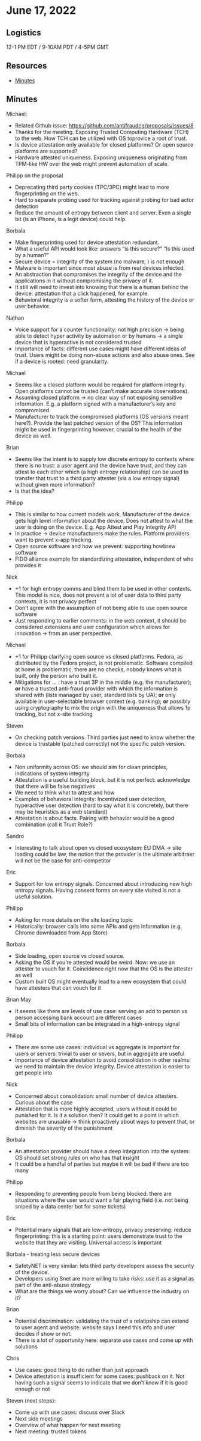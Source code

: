 # June 17, 2022

## Logistics

12-1 PM EDT / 9-10AM PDT / 4-5PM GMT

## Resources

* [Minutes](https://docs.google.com/document/d/1z1Wui4VupqzQxcCHnwqU1M8DkfIwc1zFiTpA65-qIN0/edit?usp=sharing)

## Minutes

Michael:



*   Related Github issue: https://github.com/antifraudcg/proposals/issues/8
*   Thanks for the meeting. Exposing Trusted Computing Hardware (TCH) to the web. How TCH can be utilized with OS toprovice a root of trust. 
*   Is device attestation only available for closed platforms? Or open source platforms are supported?
*   Hardware attested uniqueness. Exposing uniqueness originating from TPM-like HW over the web might prevent automation of scale.

Philipp on the proposal



*   Deprecating third party cookies (TPC/3PC) might lead to more fingerprinting on the web.
*   Hard to separate probing used for tracking against probing for bad actor detection
*   Reduce the amount of entropy between client and server. Even a single bit (is an iPhone, is a legit device) could help.

Borbala



*   Make fingerprinting used for  device attestation redundant.
*   What a useful API would look like: answers “is this secure?” “Is this used by a human?”
*   Secure device = integrity of the system (no malware, ) is not enough
*   Malware is important since most abuse is from real devices infected.
*   An abstraction that compromises the integrity of the device and the applications in it without compromising the privacy of it.
*   It still will need to invest into knowing that there is a human behind the device: attestation that a click happened, for example.
*   Behavioral integrity is a softer form, attesting the history of the device or user behavior.

Nathan



*   Voice support for a counter functionality: not high precision -> being able to detect hyper activity by automation or by humans -> a single device that is hyperactive is not considered trusted
*   Importance of facts: different use cases might have different ideas of trust. Users might be doing non-abuse actions and also abuse ones. See if a device is rooted: need granularity.

Michael



*   Seems like a closed platform would be required for platform integrity. Open platforms cannot be trusted (can’t make accurate observations).
*   Assuming closed platform → no clear way of not exposing sensitive information. E.g. a platform signed with a manufacturer’s key and compromised
*   Manufacturer to track the compromised platforms (OS versions meant here?). Provide the last patched version of the OS? This information might be used in fingerprinting however, crucial to the health of the device as well.

Brian



*   Seems like the intent is to supply low discrete entropy to contexts where there is no trust: a user agent and the device have trust, and they can attest to each other which (a high entropy relationship) can be used to transfer that trust to a third party attester (via a low entropy signal) without given more information?
*   Is that the idea?

Philipp



*   This is similar to how current models work. Manufacturer of the device gets high level information about the device. Does not attest to what the user is doing on the device. E.g. App Attest and Play Integrity API
*   In practice -> device manufacturers make the rules. Platform providers want to prevent x-app tracking.
*   Open source software and how we prevent: supporting howbrew software
*   FIDO alliance example for standardizing attestation, independent of who provides it

Nick



*   +1 for high entropy comms and blind them to be used in other contexts. This model is nice, does not prevent a lot of user data to third party contexts, it is not privacy perfect
*   Don’t agree with the assumption of not being able to use open source software
*   Just responding to earlier comments: in the web context, it should be considered extensions and user configuration which allows for innovation -> from an user perspective.

Michael



*   +1 for Philipp clarifying open source vs closed platforms. Fedora, as distributed by the Fedora project, is not problematic. Software compiled at home is problematic, there are no checks, nobody knows what is built, only the person who built it.
*   Mitigations for … : have a trust 3P in the middle (e.g. the manufacturer); **or** have a trusted anti-fraud provider with which the information is shared with (lists managed by user, standard lists by UA); **or** only available in user-selectable browser context (e.g. banking); **or** possibly using cryptography to mix the origin with the uniqueness that allows 1p tracking, but not x-site tracking

Steven



*   On checking patch versions. Third parties just need to know whether the device is trustable (patched correctly) not the specific patch version.

Borbala



*   Non uniformity across OS: we should aim for clean principles, indications of system integrity
*   Attestation is a useful building block, but it is not perfect: acknowledge that there will be false negatives
*   We need to think what to attest and how
*   Examples of behavioral integrity: Incentivized user detection, hyperactive user detection (hard to say what it is concretely, but there may be heuristics as a web standard)
*   Attestation is about facts. Pairing with behavior would be a good combination (call it Trust Role?)

Sandro



*   Interesting to talk about open vs closed ecosystem: EU DMA -> site loading could be law, the notion that the provider is the ultimate arbitraer will not be the case for anti-competitor

Eric



*   Support for low entropy signals. Concerned about introducing new high entropy signals. Having consent forms on every site visited is not a useful solution. 

Philipp



*   Asking for more details on the site loading topic
*   Historically: browser calls into some APIs and gets information (e.g. Chrome downloaded from App Store)

Borbala



*   Side loading, open source vs closed source. 
*   Asking the OS if you’re attested would be weird. Now: we use an attester to vouch for it. Coincidence right now that the OS is the attester as well
*   Custom built OS might eventually lead to a new ecosystem that could have attesters that can vouch for it

Brian May



*   It seems like there are levels of use case: serving an add to person vs person accessing bank account are different cases
*   Small bits of information can be integrated in a high-entropy signal

Philipp



*   There are some use cases: individual vs aggregate is important for users or servers: trivial to user or severs, but in aggregate are useful
*   Importance of device attestation to avoid consolidation in other realms: we need to maintain the device integrity. Device attestation is easier to get people into 

Nick



*   Concerned about consolidation: small number of device attesters. Curious about the case
*   Attestation that is more highly accepted, users without it could be punished for it. Is it a solution then? It could get to a point in which websites are unusable -> think proactively about ways to prevent that, or diminish the severity of the punishment

Borbala



*   An attestation provider should have a deep integration into the system: OS should set strong rules on who has that insight
*   It could be a handful of parties but maybe it will be bad if there are too many

Philipp



*   Responding to preventing people from being blocked: there are situations where the user would want a fair playing field (i.e. not being sniped by a data center bot for some tickets)

Eric



*   Potential many signals that are low-entropy, privacy preserving: reduce fingerprinting: this is a starting point: users demonstrate trust to the website that they are visiting. Universal access is important

Borbala - treating less secure devices



*   SafetyNET is very similar: lets third party developers assess the security of the device. 
*   Developers using Snet are more willing to take risks: use it as a signal as part of the anti-abuse strategy
*   What are the things we worry about? Can we influence the industry on it?

Brian



*   Potential discrimination: validating the trust of a relatipship can extend to user agent and website: website says I need this info and user decides if show or not.
*   There is a lot of opportunity here: separate use cases and come up with solutions

Chris



*   Use cases: good thing to do rather than just approach
*   Device attestation is insufficient for some cases: pushback on it. Not having such a signal seems to indicate that we don’t know if it is good enough or not

Steven (next steps):



*   Come up with use cases: discuss over Slack
*   Next side meetings
*   Overview of what happen for next meeting
*   Next meeting: trusted tokens